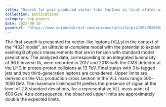 ```yaml
---
title: "Search for pair-produced vector-like leptons in final states with third-generation leptons and at least three b quark jets in proton-proton collisions at 13 TeV"
collection: publications
category: exp_papers
date: 2022-08-20
paperurl: 'https://www.sciencedirect.com/science/article/pii/S0370269323000473?via%3Dihub'
---
```

The first search is presented for vector-like leptons (VLLs) in the context of the “4321 model”, an ultraviolet-complete model with the potential to explain existing B physics measurements that are in tension with standard model predictions. The analyzed data, corresponding to an integrated luminosity of 96.5 inverse fb, were recorded in 2017 and 2018 with the CMS detector at the LHC in proton-proton collisions at 13 TeV. Final states with 3 b-tagged jets and two third-generation leptons are considered. Upper limits are derived on the VLL production cross section in the VLL mass range 500–1050 GeV. The maximum likelihood fit prefers the presence of signal at the level of 2.8 standard deviations, for a representative VLL mass point of 600 GeV. As a consequence, the observed upper limits are approximately double the expected limits.